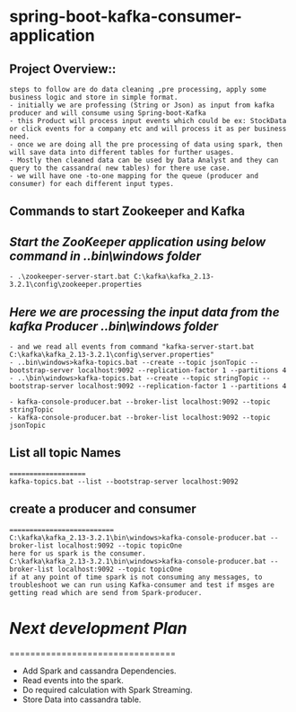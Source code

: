 # spring-boot-kafka-consumer-application

## Project Overview::

	steps to follow are do data cleaning ,pre processing, apply some business logic and store in simple format.
	- initially we are professing (String or Json) as input from kafka producer and will consume using Spring-boot-Kafka
	- this Product will process input events which could be ex: StockData or click events for a company etc and will process it as per business need.
	- once we are doing all the pre processing of data using spark, then will save data into different tables for further usages.
	- Mostly then cleaned data can be used by Data Analyst and they can query to the cassandra( new tables) for there use case.
	- we will have one -to-one mapping for the queue (producer and consumer) for each different input types.

## Commands to start Zookeeper and Kafka

## _Start the ZooKeeper application using below command in ..bin\windows folder_
	- .\zookeeper-server-start.bat C:\kafka\kafka_2.13-3.2.1\config\zookeeper.properties
	
## _Here we are processing the input data from the kafka Producer  ..bin\windows folder_
	- and we read all events from command "kafka-server-start.bat C:\kafka\kafka_2.13-3.2.1\config\server.properties"
	- ..bin\windows>kafka-topics.bat --create --topic jsonTopic --bootstrap-server localhost:9092 --replication-factor 1 --partitions 4
	- ..\bin\windows>kafka-topics.bat --create --topic stringTopic --bootstrap-server localhost:9092 --replication-factor 1 --partitions 4

	- kafka-console-producer.bat --broker-list localhost:9092 --topic stringTopic
	- kafka-console-producer.bat --broker-list localhost:9092 --topic jsonTopic

## List all topic Names
	===================
	kafka-topics.bat --list --bootstrap-server localhost:9092

## create a producer and consumer
	==========================
	C:\kafka\kafka_2.13-3.2.1\bin\windows>kafka-console-producer.bat --broker-list localhost:9092 --topic topicOne
	here for us spark is the consumer.
	C:\kafka\kafka_2.13-3.2.1\bin\windows>kafka-console-producer.bat --broker-list localhost:9092 --topic topicOne
	if at any point of time spark is not consuming any messages, to troubleshoot we can run using Kafka-consumer and test if msges are getting read which are send from Spark-producer.

# _Next development Plan_
================================
- Add Spark and cassandra Dependencies.
- Read events into the spark.
- Do required calculation with Spark Streaming.
- Store Data into cassandra table.
